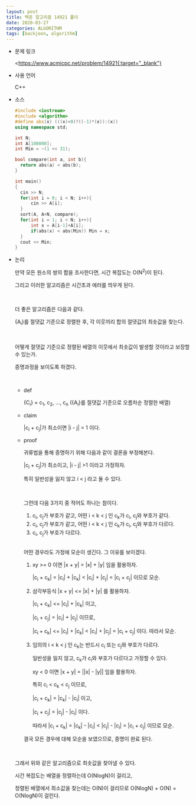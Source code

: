 ```yaml
---
layout: post
title: 백준 알고리즘 14921 풀이
date: 2020-03-27
categories: ALGORITHM
tags: [backjoon, algorithm]
---
```


* 문제 링크

  <https://www.acmicpc.net/problem/14921{:target="_blank"}

* 사용 언어

  C++

* 소스

  ```c++
  #include <iostream>
  #include <algorithm>
  #define abs(x) (((x)<0)?((-1)*(x)):(x))
  using namespace std;
  
  int N;
  int A[100000];
  int Min = ~(1 << 31);
  
  bool compare(int a, int b){
  	return abs(a) < abs(b);
  }
  
  int main()
  {
  	cin >> N;
  	for(int i = 0; i < N; i++){
  		cin >> A[i];
  	}
  	sort(A, A+N, compare);
  	for(int i = 1; i < N; i++){
  		int x = A[i-1]+A[i];
  		if(abs(x) < abs(Min)) Min = x;
  	}
  	cout << Min;
  }
  ```

* 논리

  만약 모든 원소의 쌍의 합을 조사한다면, 시간 복잡도는 O(N<sup>2</sup>)이 된다.

  그리고 이러한 알고리즘은 시간초과 에러를 띄우게 된다. 

  <br>

  더 좋은 알고리즘은 다음과 같다.

  {A<sub>i</sub>}를 절댓값 기준으로 정렬한 후, 각 이웃끼리 합의 절댓값의 최솟값을 찾는다.

  <br>

  어떻게 절댓값 기준으로 정렬된 배열의 이웃에서 최솟값이 발생할 것이라고 보장할 수 있는가.

  증명과정을 보이도록 하겠다.

  <br>

  * def

    {C<sub>i</sub>} = c<sub>1</sub>, c<sub>2</sub>, ..., c<sub>n</sub>  ({A<sub>i</sub>}를 절댓값 기준으로 오름차순 정렬한 배열)

  * claim

    |c<sub>i</sub> + c<sub>j</sub>|가 최소이면 |i - j| = 1 이다.

  * proof

    귀류법을 통해 증명하기 위해 다음과 같이 결론을 부정해본다.

    |c<sub>i</sub> + c<sub>j</sub>|가 최소이고, |i - j| >1 이라고 가정하자.

    특히 일반성을 잃지 않고 i < j 라고 둘 수 있다.

    <br>

    그런데 다음 3가지 중 적어도 하나는 참이다.

    1. c<sub>i</sub>, c<sub>j</sub>가 부호가 같고, 어떤 i < k < j 인 c<sub>k</sub>가 c<sub>i</sub>, c<sub>j</sub>와 부호가 같다.
    2. c<sub>i</sub>, c<sub>j</sub>가 부호가 같고, 어떤 i < k < j 인 c<sub>k</sub>가 c<sub>i</sub>, c<sub>j</sub>와 부호가 다르다.
    3. c<sub>i</sub>, c<sub>j</sub>가 부호가 다르다.

    <br>

    어떤 경우라도 가정에 모순이 생긴다. 그 이유를 보이겠다.

    1. xy >= 0 이면 |x + y| = |x| + |y| 임을 활용하자.

       |c<sub>i</sub> + c<sub>k</sub>| = |c<sub>i</sub>| + |c<sub>k</sub>| < |c<sub>i</sub>| + |c<sub>j</sub>| = |c<sub>i</sub> + c<sub>j</sub>|  이므로 모순.

    2. 삼각부등식 |x + y| <= |x| + |y| 를 활용하자.

       |c<sub>i</sub> + c<sub>k</sub>| <= |c<sub>i</sub>| + |c<sub>k</sub>| 이고,

       |c<sub>i</sub> + c<sub>j</sub>| = |c<sub>i</sub>| + |c<sub>j</sub>| 이므로,

       |c<sub>i </sub> + c<sub>k</sub>| <= |c<sub>i</sub>| + |c<sub>k</sub>| < |c<sub>i</sub>| + |c<sub>j</sub>| = |c<sub>i</sub> + c<sub>j</sub>| 이다. 따라서 모순.

    3. 임의의 i < k < j 인 c<sub>k</sub>는 반드시 c<sub>i</sub> 또는 c<sub>j</sub>와 부호가 다르다.

       일반성을 잃지 않고, c<sub>k</sub>가 c<sub>i</sub>와 부호가 다르다고 가정할 수 있다.

       xy < 0 이면 |x + y| = ||x| - |y|| 임을 활용하자.

       특히 c<sub>i</sub> < c<sub>k</sub> < c<sub>j</sub> 이므로,

       |c<sub>i</sub> + c<sub>k</sub>| = |c<sub>k</sub>| - |c<sub>i</sub>| 이고,

       |c<sub>i</sub> + c<sub>j</sub>| = |c<sub>j</sub>| - |c<sub>i</sub>| 이다.

       따라서 |c<sub>i</sub> + c<sub>k</sub>| = |c<sub>k</sub>| - |c<sub>i</sub>| < |c<sub>j</sub>| - |c<sub>i</sub>| = |c<sub>i</sub> + c<sub>j</sub>| 이므로 모순.

    결국 모든 경우에 대해 모순을 보였으므로, 증명이 완료 된다.

  <br>

	그래서 위와 같은 알고리즘으로 최솟값을 찾아낼 수 있다.

  시간 복잡도는 배열을 정렬하는데 O(NlogN)이 걸리고, 

  정렬된 배열에서 최소값을 찾는데는 O(N)이 걸리므로 O(NlogN) + O(N) = O(NlogN)이 걸린다.

    